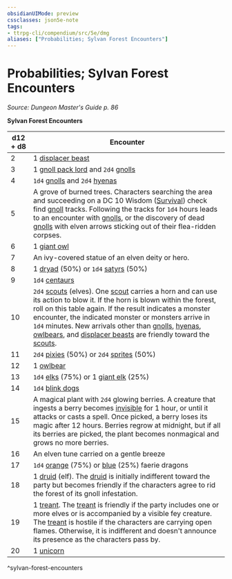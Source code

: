 ```yaml
---
obsidianUIMode: preview
cssclasses: json5e-note
tags:
- ttrpg-cli/compendium/src/5e/dmg
aliases: ["Probabilities; Sylvan Forest Encounters"]
---
```

# Probabilities; Sylvan Forest Encounters
*Source: Dungeon Master's Guide p. 86* 

**Sylvan Forest Encounters**

| d12 + d8 | Encounter |
|----------|-----------|
| 2 | 1 [displacer beast](/CLI/bestiary/monstrosity/displacer-beast.md) |
| 3 | 1 [gnoll pack lord](/CLI/bestiary/humanoid/gnoll-pack-lord.md) and `2d4` [gnolls](/CLI/bestiary/humanoid/gnoll.md) |
| 4 | `1d4` [gnolls](/CLI/bestiary/humanoid/gnoll.md) and `2d4` [hyenas](/CLI/bestiary/beast/hyena.md) |
| 5 | A grove of burned trees. Characters searching the area and succeeding on a DC 10 Wisdom ([Survival](/CLI/skills.md#Survival)) check find [gnoll](/CLI/bestiary/humanoid/gnoll.md) tracks. Following the tracks for `1d4` hours leads to an encounter with [gnolls](/CLI/bestiary/humanoid/gnoll.md), or the discovery of dead [gnolls](/CLI/bestiary/humanoid/gnoll.md) with elven arrows sticking out of their flea-ridden corpses. |
| 6 | 1 [giant owl](/CLI/bestiary/beast/giant-owl.md) |
| 7 | An ivy-covered statue of an elven deity or hero. |
| 8 | 1 [dryad](/CLI/bestiary/fey/dryad.md) (50%) or `1d4` [satyrs](/CLI/bestiary/fey/satyr.md) (50%) |
| 9 | `1d4` [centaurs](/CLI/bestiary/monstrosity/centaur.md) |
| 10 | `2d4` [scouts](/CLI/bestiary/humanoid/scout.md) (elves). One [scout](/CLI/bestiary/humanoid/scout.md) carries a horn and can use its action to blow it. If the horn is blown within the forest, roll on this table again. If the result indicates a monster encounter, the indicated monster or monsters arrive in `1d4` minutes. New arrivals other than [gnolls](/CLI/bestiary/humanoid/gnoll.md), [hyenas](/CLI/bestiary/beast/hyena.md), [owlbears](/CLI/bestiary/monstrosity/owlbear.md), and [displacer beasts](/CLI/bestiary/monstrosity/displacer-beast.md) are friendly toward the [scouts](/CLI/bestiary/humanoid/scout.md). |
| 11 | `2d4` [pixies](/CLI/bestiary/fey/pixie.md) (50%) or `2d4` [sprites](/CLI/bestiary/fey/sprite.md) (50%) |
| 12 | 1 [owlbear](/CLI/bestiary/monstrosity/owlbear.md) |
| 13 | `1d4` [elks](/CLI/bestiary/beast/elk.md) (75%) or 1 [giant elk](/CLI/bestiary/beast/giant-elk.md) (25%) |
| 14 | `1d4` [blink dogs](/CLI/bestiary/fey/blink-dog.md) |
| 15 | A magical plant with `2d4` glowing berries. A creature that ingests a berry becomes [invisible](/CLI/conditions.md#Invisible) for 1 hour, or until it attacks or casts a spell. Once picked, a berry loses its magic after 12 hours. Berries regrow at midnight, but if all its berries are picked, the plant becomes nonmagical and grows no more berries. |
| 16 | An elven tune carried on a gentle breeze |
| 17 | `1d4` [orange](/CLI/bestiary/dragon/faerie-dragon-orange.md) (75%) or [blue](/CLI/bestiary/dragon/faerie-dragon-blue.md) (25%) faerie dragons |
| 18 | 1 [druid](/CLI/bestiary/humanoid/druid.md) (elf). The [druid](/CLI/bestiary/humanoid/druid.md) is initially indifferent toward the party but becomes friendly if the characters agree to rid the forest of its gnoll infestation. |
| 19 | 1 [treant](/CLI/bestiary/plant/treant.md). The [treant](/CLI/bestiary/plant/treant.md) is friendly if the party includes one or more elves or is accompanied by a visible fey creature. The [treant](/CLI/bestiary/plant/treant.md) is hostile if the characters are carrying open flames. Otherwise, it is indifferent and doesn't announce its presence as the characters pass by. |
| 20 | 1 [unicorn](/CLI/bestiary/celestial/unicorn.md) |
^sylvan-forest-encounters